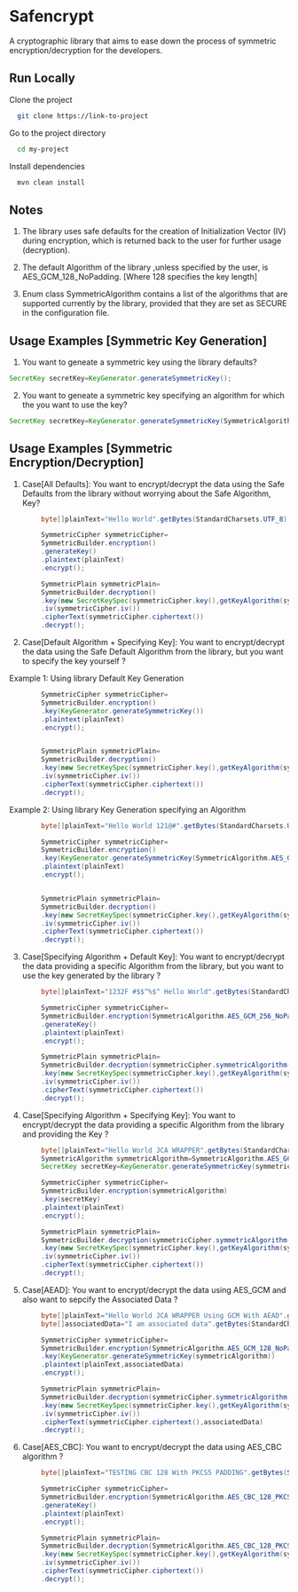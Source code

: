# Safencrypt

A cryptographic library that aims to ease down the process of symmetric encryption/decryption for the developers.

## Run Locally

Clone the project

```bash
  git clone https://link-to-project
```

Go to the project directory

```bash
  cd my-project
```

Install dependencies

```bash
  mvn clean install
```

## Notes

1. The library uses safe defaults for the creation of Initialization Vector (IV) during encryption, which is returned
   back to the user for further usage (decryption).
2. The default Algorithm of the library ,unless specified by the user, is
   AES_GCM_128_NoPadding. [Where 128 specifies the key length]

3. Enum class SymmetricAlgorithm contains a list of the algorithms that are supported currently by the library, provided
   that they are set as SECURE in the configuration file.

## Usage Examples [Symmetric Key Generation]

1. You want to geneate a symmetric key using the library defaults?

```java
SecretKey secretKey=KeyGenerator.generateSymmetricKey();
```

2. You want to geneate a symmetric key specifying an algorithm for which the you want to use the key?

```java
SecretKey secretKey=KeyGenerator.generateSymmetricKey(SymmetricAlgorithm.AES_GCM_128_NoPadding);
```

## Usage Examples [Symmetric Encryption/Decryption]

1. Case[All Defaults]: You want to encrypt/decrypt the data using the Safe Defaults from the library without worrying
   about the Safe Algorithm, Key?

```java
        byte[]plainText="Hello World".getBytes(StandardCharsets.UTF_8);

        SymmetricCipher symmetricCipher=
        SymmetricBuilder.encryption()
        .generateKey()
        .plaintext(plainText)
        .encrypt();

        SymmetricPlain symmetricPlain=
        SymmetricBuilder.decryption()
        .key(new SecretKeySpec(symmetricCipher.key(),getKeyAlgorithm(symmetricCipher.symmetricAlgorithm())))
        .iv(symmetricCipher.iv())
        .cipherText(symmetricCipher.ciphertext())
        .decrypt();
```

2. Case[Default Algorithm + Specifying Key]: You want to encrypt/decrypt the data using the Safe Default Algorithm from
   the library, but you want to specify the key yourself ?

Example 1: Using library Default Key Generation

```java
        SymmetricCipher symmetricCipher=
        SymmetricBuilder.encryption()
        .key(KeyGenerator.generateSymmetricKey())
        .plaintext(plainText)
        .encrypt();


        SymmetricPlain symmetricPlain=
        SymmetricBuilder.decryption()
        .key(new SecretKeySpec(symmetricCipher.key(),getKeyAlgorithm(symmetricCipher.symmetricAlgorithm())))
        .iv(symmetricCipher.iv())
        .cipherText(symmetricCipher.ciphertext())
        .decrypt();
```

Example 2: Using library Key Generation specifying an Algorithm

```java
        byte[]plainText="Hello World 121@#".getBytes(StandardCharsets.UTF_8);

        SymmetricCipher symmetricCipher=
        SymmetricBuilder.encryption()
        .key(KeyGenerator.generateSymmetricKey(SymmetricAlgorithm.AES_GCM_128_NoPadding))
        .plaintext(plainText)
        .encrypt();


        SymmetricPlain symmetricPlain=
        SymmetricBuilder.decryption()
        .key(new SecretKeySpec(symmetricCipher.key(),getKeyAlgorithm(symmetricCipher.symmetricAlgorithm())))
        .iv(symmetricCipher.iv())
        .cipherText(symmetricCipher.ciphertext())
        .decrypt();
```

3. Case[Specifying Algorithm + Default Key]: You want to encrypt/decrypt the data providing a specific Algorithm from
   the library, but you want to use the key generated by the library ?

```java
        byte[]plainText="1232F #$$^%$^ Hello World".getBytes(StandardCharsets.UTF_8);

        SymmetricCipher symmetricCipher=
        SymmetricBuilder.encryption(SymmetricAlgorithm.AES_GCM_256_NoPadding)
        .generateKey()
        .plaintext(plainText)
        .encrypt();

        SymmetricPlain symmetricPlain=
        SymmetricBuilder.decryption(symmetricCipher.symmetricAlgorithm())
        .key(new SecretKeySpec(symmetricCipher.key(),getKeyAlgorithm(symmetricCipher.symmetricAlgorithm())))
        .iv(symmetricCipher.iv())
        .cipherText(symmetricCipher.ciphertext())
        .decrypt();
```

4. Case[Specifying Algorithm + Specifying Key]: You want to encrypt/decrypt the data providing a specific Algorithm from
   the library and providing the Key ?

```java
        byte[]plainText="Hello World JCA WRAPPER".getBytes(StandardCharsets.UTF_8);
        SymmetricAlgorithm symmetricAlgorithm=SymmetricAlgorithm.AES_GCM_192_NoPadding;
        SecretKey secretKey=KeyGenerator.generateSymmetricKey(symmetricAlgorithm);

        SymmetricCipher symmetricCipher=
        SymmetricBuilder.encryption(symmetricAlgorithm)
        .key(secretKey)
        .plaintext(plainText)
        .encrypt();

        SymmetricPlain symmetricPlain=
        SymmetricBuilder.decryption(symmetricCipher.symmetricAlgorithm())
        .key(new SecretKeySpec(symmetricCipher.key(),getKeyAlgorithm(symmetricCipher.symmetricAlgorithm())))
        .iv(symmetricCipher.iv())
        .cipherText(symmetricCipher.ciphertext())
        .decrypt();
```

5. Case[AEAD]: You want to encrypt/decrypt the data using AES_GCM and also want to sepcify the Associated Data ?

```java
        byte[]plainText="Hello World JCA WRAPPER Using GCM With AEAD".getBytes(StandardCharsets.UTF_8);
        byte[]associatedData="I am associated data".getBytes(StandardCharsets.UTF_8);

        SymmetricCipher symmetricCipher=
        SymmetricBuilder.encryption(SymmetricAlgorithm.AES_GCM_128_NoPadding)
        .key(KeyGenerator.generateSymmetricKey(symmetricAlgorithm))
        .plaintext(plainText,associatedData)
        .encrypt();

        SymmetricPlain symmetricPlain=
        SymmetricBuilder.decryption(symmetricCipher.symmetricAlgorithm())
        .key(new SecretKeySpec(symmetricCipher.key(),getKeyAlgorithm(symmetricCipher.symmetricAlgorithm())))
        .iv(symmetricCipher.iv())
        .cipherText(symmetricCipher.ciphertext(),associatedData)
        .decrypt();
```

6. Case[AES_CBC]: You want to encrypt/decrypt the data using AES_CBC algorithm ?

```java
        byte[]plainText="TESTING CBC 128 With PKCS5 PADDING".getBytes(StandardCharsets.UTF_8);

        SymmetricCipher symmetricCipher=
        SymmetricBuilder.encryption(SymmetricAlgorithm.AES_CBC_128_PKCS5Padding)
        .generateKey()
        .plaintext(plainText)
        .encrypt();

        SymmetricPlain symmetricPlain=
        SymmetricBuilder.decryption(SymmetricAlgorithm.AES_CBC_128_PKCS5Padding)
        .key(new SecretKeySpec(symmetricCipher.key(),getKeyAlgorithm(symmetricCipher.symmetricAlgorithm())))
        .iv(symmetricCipher.iv())
        .cipherText(symmetricCipher.ciphertext())
        .decrypt();

```